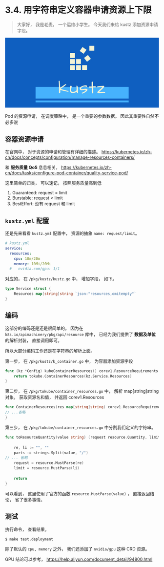 # 3.4. 用字符串定义容器申请资源上下限

> 大家好， 我是老麦， 一个运维小学生。
> 今天我们来给 kustz 添加资源申请字段。

![logo](/docs/static/logo/kustz.jpg)

Pod 的资源申请， 在调度策略中， 是一个重要的参数数据。 因此其重要性自然不必多说


## 容器资源申请

在官网中， 对于资源的申请和管理有详细的描述。 
https://kubernetes.io/zh-cn/docs/concepts/configuration/manage-resources-containers/

和 **服务质量 QoS** 息息相关， https://kubernetes.io/zh-cn/docs/tasks/configure-pod-container/quality-service-pod/

这里简单的归类， 可以速记， 按照服务质量高到低

1. Guaranteed: request = limit
2. Burstable: request < limit
3. BestEffort: 没有 request 和 limit


## `kustz.yml` 配置

还是先来看看 `kustz.yml` 配置中， 资源的抽象 `name: request/limit`。

```yaml
# kustz.yml
service:
  resources:
    cpu: 10m/20m
    memory: 10Mi/20Mi
  #   nvidia.com/gpu: 1/1
```

对应的， 在 `/pkg/kustz/kustz.go` 中， 增加字段， 如下。

```go
type Service struct {
	Resources map[string]string `json:"resources,omitempty"`
}
```


## 编码

这部分的编码还是还是很简单的。 因为在 `k8s.io/apimachinery/pkg/api/resource` 库中， 已经为我们提供了 **数据及单位** 的解析封装， 直接调用即可。

所以大部分编码工作还是在字符串的解析上面。

第一步， 在 `/pkg/kustz/k_container.go` 中， 为容器添加资源字段

```go
func (kz *Config) kubeContainerResources() corev1.ResourceRequirements {
	return tokube.ContainerResources(kz.Service.Resources)
}
```

第二步， 在 `/pkg/tokube/container_resources.go` 中， 解析 map[string]string 对象， 获取资源名和值， 并返回 corev1.Resources

```go
func ContainerResources(res map[string]string) corev1.ResourceRequirements {
// ...省略
}
```


第三步， 在 `/pkg/tokube/container_resources.go` 中分割我们定义的字符串。

```go
func toResourceQuantity(value string) (request resource.Quantity, limit resource.Quantity) {

	re, li := "", ""
	parts := strings.Split(value, "/")
// ... 省略
	request = resource.MustParse(re)
	limit = resource.MustParse(li)

	return
}
```

可以看到， 这里使用了官方的函数 `resource.MustParse(value)` ， 直接返回结论， 省了很多事情。


## 测试

执行命令， 查看结果。

```bash
$ make test.deployment
```

除了默认的 `cpu, memory` 之外， 我们还添加了 `nvidia/gpu` 这种 CRD 资源。

GPU 结论可以参考， https://help.aliyun.com/document_detail/94800.html
